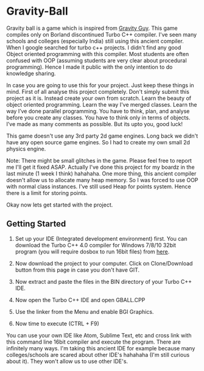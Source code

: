 # Gravity-Ball
Gravity ball is a game which is inspired from [Gravity Guy](http://www.y8.com/games/gravity_guy). This game compiles only on Borland discontinued Turbo C++ compiler. I've seen many schools and colleges (especially India) still using this ancient compiler. When I google searched for turbo c++ projects. I didn't find any good Object oriented programming with this compiler. Most students are often confused with OOP (assuming students are very clear about procedural programming). Hence I made it public with the only intention to do knowledge sharing.

In case you are going to use this for your project. Just keep these things in mind. First of all analyse this project completely. Don't simply submit this project as it is. Instead create your own from scratch. Learn the beauty of object oriented programming. Learn the way I've merged classes. Learn the way I’ve done parallel programming. You have to think, plan, and analyse before you create any classes. You have to think only in terms of objects. I’ve made as many comments as possible. But its upto you, good luck!

This game doesn't use any 3rd party 2d game engines. Long back we didn't have any open source game engines. So I had to create my own small 2d physics engine. 

Note: There might be small glitches in the game. Please feel free to report me I'll get it fixed ASAP. Actually I've done this project for my boardz in the last minute (1 week I think) hahahaha. One more thing, this ancient compiler doesn't allow us to allocate many heap memory. So I was forced to use OOP with normal class instances. I've still used Heap for points system. Hence there is a limit for storing points.

Okay now lets get started with the project.

## Getting Started

1. Set up your IDE (Integrated development environment) first. You can download the Turbo C++ 4.0 compiler for Windows 7/8/10 32bit program (you will require dosbox to run 16bit files) from [here](https://drive.google.com/file/d/0B_LCZZjtZ3WPUFVxanFNM2tNWk0/view?usp=sharing).

2. Now download the project to your computer. Click on Clone/Download button from this page in case you don't have GIT.

3. Now extract and paste the files in the BIN directory of your Turbo C++ IDE.

4. Now open the Turbo C++ IDE and open GBALL.CPP

5. Use the linker from the Menu and enable BGI Graphics.

6. Now time to execute (CTRL + F9)

You can use your own IDE like Atom, Sublime Text, etc and cross link with this command line 16bit compiler and execute the program. There are infinitely many ways. I'm taking this ancient IDE for example because many colleges/schools are scared about other IDE's hahahaha (I'm still curious about it). They won't allow us to use other IDE's. 
